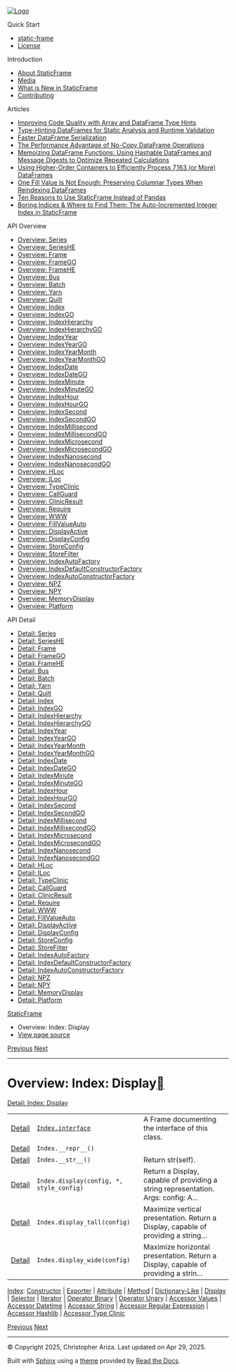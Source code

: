 [![Logo](../_static/sf-logo-web_icon-small.png)](../index.md)

Quick Start

* [static-frame](../readme.md)
* [License](../license.md)

Introduction

* [About StaticFrame](../intro.md)
* [Media](../intro.html#media)
* [What is New in StaticFrame](../new.md)
* [Contributing](../contributing.md)

Articles

* [Improving Code Quality with Array and DataFrame Type Hints](../articles/guard.md)
* [Type-Hinting DataFrames for Static Analysis and Runtime Validation](../articles/ftyping.md)
* [Faster DataFrame Serialization](../articles/serialize.md)
* [The Performance Advantage of No-Copy DataFrame Operations](../articles/no_copy.md)
* [Memoizing DataFrame Functions: Using Hashable DataFrames and Message Digests to Optimize Repeated Calculations](../articles/hash.md)
* [Using Higher-Order Containers to Efficiently Process 7,163 (or More) DataFrames](../articles/uhoc.md)
* [One Fill Value Is Not Enough: Preserving Columnar Types When Reindexing DataFrames](../articles/fill_value.md)
* [Ten Reasons to Use StaticFrame Instead of Pandas](../articles/upgrade.md)
* [Boring Indices & Where to Find Them: The Auto-Incremented Integer Index in StaticFrame](../articles/aiii.md)

API Overview

* [Overview: Series](series.md)
* [Overview: SeriesHE](series_he.md)
* [Overview: Frame](frame.md)
* [Overview: FrameGO](frame_go.md)
* [Overview: FrameHE](frame_he.md)
* [Overview: Bus](bus.md)
* [Overview: Batch](batch.md)
* [Overview: Yarn](yarn.md)
* [Overview: Quilt](quilt.md)
* [Overview: Index](index.md)
* [Overview: IndexGO](index_go.md)
* [Overview: IndexHierarchy](index_hierarchy.md)
* [Overview: IndexHierarchyGO](index_hierarchy_go.md)
* [Overview: IndexYear](index_year.md)
* [Overview: IndexYearGO](index_year_go.md)
* [Overview: IndexYearMonth](index_year_month.md)
* [Overview: IndexYearMonthGO](index_year_month_go.md)
* [Overview: IndexDate](index_date.md)
* [Overview: IndexDateGO](index_date_go.md)
* [Overview: IndexMinute](index_minute.md)
* [Overview: IndexMinuteGO](index_minute_go.md)
* [Overview: IndexHour](index_hour.md)
* [Overview: IndexHourGO](index_hour_go.md)
* [Overview: IndexSecond](index_second.md)
* [Overview: IndexSecondGO](index_second_go.md)
* [Overview: IndexMillisecond](index_millisecond.md)
* [Overview: IndexMillisecondGO](index_millisecond_go.md)
* [Overview: IndexMicrosecond](index_microsecond.md)
* [Overview: IndexMicrosecondGO](index_microsecond_go.md)
* [Overview: IndexNanosecond](index_nanosecond.md)
* [Overview: IndexNanosecondGO](index_nanosecond_go.md)
* [Overview: HLoc](hloc.md)
* [Overview: ILoc](iloc.md)
* [Overview: TypeClinic](type_clinic.md)
* [Overview: CallGuard](call_guard.md)
* [Overview: ClinicResult](clinic_result.md)
* [Overview: Require](require.md)
* [Overview: WWW](www.md)
* [Overview: FillValueAuto](fill_value_auto.md)
* [Overview: DisplayActive](display_active.md)
* [Overview: DisplayConfig](display_config.md)
* [Overview: StoreConfig](store_config.md)
* [Overview: StoreFilter](store_filter.md)
* [Overview: IndexAutoFactory](index_auto_factory.md)
* [Overview: IndexDefaultConstructorFactory](index_default_constructor_factory.md)
* [Overview: IndexAutoConstructorFactory](index_auto_constructor_factory.md)
* [Overview: NPZ](npz.md)
* [Overview: NPY](npy.md)
* [Overview: MemoryDisplay](memory_display.md)
* [Overview: Platform](platform.md)

API Detail

* [Detail: Series](../api_detail/series.md)
* [Detail: SeriesHE](../api_detail/series_he.md)
* [Detail: Frame](../api_detail/frame.md)
* [Detail: FrameGO](../api_detail/frame_go.md)
* [Detail: FrameHE](../api_detail/frame_he.md)
* [Detail: Bus](../api_detail/bus.md)
* [Detail: Batch](../api_detail/batch.md)
* [Detail: Yarn](../api_detail/yarn.md)
* [Detail: Quilt](../api_detail/quilt.md)
* [Detail: Index](../api_detail/index.md)
* [Detail: IndexGO](../api_detail/index_go.md)
* [Detail: IndexHierarchy](../api_detail/index_hierarchy.md)
* [Detail: IndexHierarchyGO](../api_detail/index_hierarchy_go.md)
* [Detail: IndexYear](../api_detail/index_year.md)
* [Detail: IndexYearGO](../api_detail/index_year_go.md)
* [Detail: IndexYearMonth](../api_detail/index_year_month.md)
* [Detail: IndexYearMonthGO](../api_detail/index_year_month_go.md)
* [Detail: IndexDate](../api_detail/index_date.md)
* [Detail: IndexDateGO](../api_detail/index_date_go.md)
* [Detail: IndexMinute](../api_detail/index_minute.md)
* [Detail: IndexMinuteGO](../api_detail/index_minute_go.md)
* [Detail: IndexHour](../api_detail/index_hour.md)
* [Detail: IndexHourGO](../api_detail/index_hour_go.md)
* [Detail: IndexSecond](../api_detail/index_second.md)
* [Detail: IndexSecondGO](../api_detail/index_second_go.md)
* [Detail: IndexMillisecond](../api_detail/index_millisecond.md)
* [Detail: IndexMillisecondGO](../api_detail/index_millisecond_go.md)
* [Detail: IndexMicrosecond](../api_detail/index_microsecond.md)
* [Detail: IndexMicrosecondGO](../api_detail/index_microsecond_go.md)
* [Detail: IndexNanosecond](../api_detail/index_nanosecond.md)
* [Detail: IndexNanosecondGO](../api_detail/index_nanosecond_go.md)
* [Detail: HLoc](../api_detail/hloc.md)
* [Detail: ILoc](../api_detail/iloc.md)
* [Detail: TypeClinic](../api_detail/type_clinic.md)
* [Detail: CallGuard](../api_detail/call_guard.md)
* [Detail: ClinicResult](../api_detail/clinic_result.md)
* [Detail: Require](../api_detail/require.md)
* [Detail: WWW](../api_detail/www.md)
* [Detail: FillValueAuto](../api_detail/fill_value_auto.md)
* [Detail: DisplayActive](../api_detail/display_active.md)
* [Detail: DisplayConfig](../api_detail/display_config.md)
* [Detail: StoreConfig](../api_detail/store_config.md)
* [Detail: StoreFilter](../api_detail/store_filter.md)
* [Detail: IndexAutoFactory](../api_detail/index_auto_factory.md)
* [Detail: IndexDefaultConstructorFactory](../api_detail/index_default_constructor_factory.md)
* [Detail: IndexAutoConstructorFactory](../api_detail/index_auto_constructor_factory.md)
* [Detail: NPZ](../api_detail/npz.md)
* [Detail: NPY](../api_detail/npy.md)
* [Detail: MemoryDisplay](../api_detail/memory_display.md)
* [Detail: Platform](../api_detail/platform.md)

[StaticFrame](../index.md)

* Overview: Index: Display
* [View page source](../_sources/api_overview/index-display.rst.txt)

[Previous](index-dictionary_like.html "Overview: Index: Dictionary-Like")
[Next](index-selector.html "Overview: Index: Selector")

---

# Overview: Index: Display[](#overview-index-display "Link to this heading")

[Detail: Index: Display](../api_detail/index-display.html#api-detail-index-display)

|  |  |  |
| --- | --- | --- |
| [Detail](../api_detail/index-display.html#api-sig-index-interface) | [`Index.interface`](../api_detail/index-display.html#Index.interface "Index.interface") | A Frame documenting the interface of this class. |
| [Detail](../api_detail/index-display.html#api-sig-index-repr) | `Index.__repr__()` |  |
| [Detail](../api_detail/index-display.html#api-sig-index-str) | `Index.__str__()` | Return str(self). |
| [Detail](../api_detail/index-display.html#api-sig-index-display) | `Index.display(config, *, style_config)` | Return a Display, capable of providing a string representation. Args: config: A… |
| [Detail](../api_detail/index-display.html#api-sig-index-display-tall) | `Index.display_tall(config)` | Maximize vertical presentation. Return a Display, capable of providing a string… |
| [Detail](../api_detail/index-display.html#api-sig-index-display-wide) | `Index.display_wide(config)` | Maximize horizontal presentation. Return a Display, capable of providing a strin… |

[Index](index.html#api-overview-index): [Constructor](index-constructor.html#api-overview-index-constructor) | [Exporter](index-exporter.html#api-overview-index-exporter) | [Attribute](index-attribute.html#api-overview-index-attribute) | [Method](index-method.html#api-overview-index-method) | [Dictionary-Like](index-dictionary_like.html#api-overview-index-dictionary-like) | [Display](#api-overview-index-display) | [Selector](index-selector.html#api-overview-index-selector) | [Iterator](index-iterator.html#api-overview-index-iterator) | [Operator Binary](index-operator_binary.html#api-overview-index-operator-binary) | [Operator Unary](index-operator_unary.html#api-overview-index-operator-unary) | [Accessor Values](index-accessor_values.html#api-overview-index-accessor-values) | [Accessor Datetime](index-accessor_datetime.html#api-overview-index-accessor-datetime) | [Accessor String](index-accessor_string.html#api-overview-index-accessor-string) | [Accessor Regular Expression](index-accessor_regular_expression.html#api-overview-index-accessor-regular-expression) | [Accessor Hashlib](index-accessor_hashlib.html#api-overview-index-accessor-hashlib) | [Accessor Type Clinic](index-accessor_type_clinic.html#api-overview-index-accessor-type-clinic)

[Previous](index-dictionary_like.html "Overview: Index: Dictionary-Like")
[Next](index-selector.html "Overview: Index: Selector")

---

© Copyright 2025, Christopher Ariza.
Last updated on Apr 29, 2025.

Built with [Sphinx](https://www.sphinx-doc.org/) using a
[theme](https://github.com/readthedocs/sphinx_rtd_theme)
provided by [Read the Docs](https://readthedocs.org).
